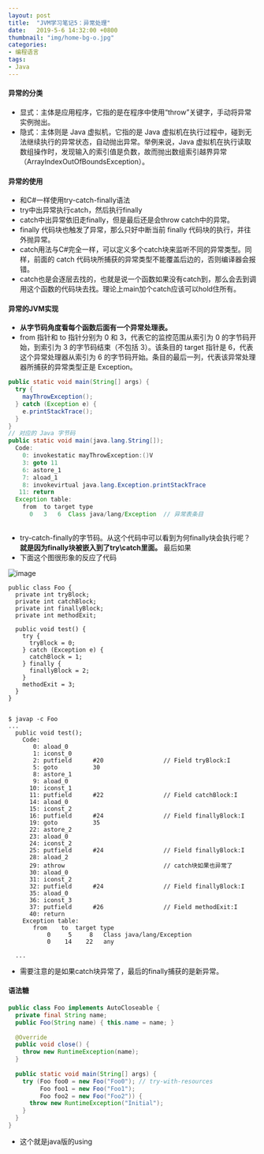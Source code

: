 ```yaml
---
layout: post
title:  "JVM学习笔记5：异常处理"
date:   2019-5-6 14:32:00 +0800
thumbnail: "img/home-bg-o.jpg"
categories: 
- 编程语言
tags: 
- Java
---
```


#### 异常的分类

- 显式：主体是应用程序，它指的是在程序中使用“throw”关键字，手动将异常实例抛出。
- 隐式：主体则是 Java 虚拟机，它指的是 Java 虚拟机在执行过程中，碰到无法继续执行的异常状态，自动抛出异常。举例来说，Java 虚拟机在执行读取数组操作时，发现输入的索引值是负数，故而抛出数组索引越界异常（ArrayIndexOutOfBoundsException）。

#### 异常的使用

- 和C#一样使用try-catch-finally语法
- try中出异常执行catch，然后执行finally
- catch中出异常依旧走finally，但是最后还是会throw catch中的异常。
- finally 代码块也触发了异常，那么只好中断当前 finally 代码块的执行，并往外抛异常。
- catch用法与C#完全一样，可以定义多个catch块来监听不同的异常类型。同样，前面的 catch 代码块所捕获的异常类型不能覆盖后边的，否则编译器会报错。
- catch也是会逐层去找的，也就是说一个函数如果没有catch到，那么会去到调用这个函数的代码块去找。理论上main加个catch应该可以hold住所有。

#### 异常的JVM实现

- **从字节码角度看每个函数后面有一个异常处理表。**
- from 指针和 to 指针分别为 0 和 3，代表它的监控范围从索引为 0 的字节码开始，到索引为 3 的字节码结束（不包括 3）。该条目的 target 指针是 6，代表这个异常处理器从索引为 6 的字节码开始。条目的最后一列，代表该异常处理器所捕获的异常类型正是 Exception。

```java
public static void main(String[] args) {
  try {
    mayThrowException();
  } catch (Exception e) {
    e.printStackTrace();
  }
}
// 对应的 Java 字节码
public static void main(java.lang.String[]);
  Code:
    0: invokestatic mayThrowException:()V
    3: goto 11
    6: astore_1
    7: aload_1
    8: invokevirtual java.lang.Exception.printStackTrace
   11: return
  Exception table:
    from  to target type
      0   3   6  Class java/lang/Exception  // 异常表条目
 

```

- try-catch-finally的字节码。从这个代码中可以看到为何finally块会执行呢？**就是因为finally块被嵌入到了try\catch里面。**  最后如果
- 下面这个图很形象的反应了代码

![image](https://static001.geekbang.org/resource/image/17/06/17e2a3053b06b0a4383884f106e31c06.png)

```
public class Foo {
  private int tryBlock;
  private int catchBlock;
  private int finallyBlock;
  private int methodExit;
 
  public void test() {
    try {
      tryBlock = 0;
    } catch (Exception e) {
      catchBlock = 1;
    } finally {
      finallyBlock = 2;
    }
    methodExit = 3;
  }
}
 
 
$ javap -c Foo
...
  public void test();
    Code:
       0: aload_0
       1: iconst_0
       2: putfield      #20                 // Field tryBlock:I
       5: goto          30
       8: astore_1
       9: aload_0
      10: iconst_1
      11: putfield      #22                 // Field catchBlock:I
      14: aload_0
      15: iconst_2
      16: putfield      #24                 // Field finallyBlock:I
      19: goto          35
      22: astore_2
      23: aload_0
      24: iconst_2
      25: putfield      #24                 // Field finallyBlock:I
      28: aload_2
      29: athrow                            // catch块如果也异常了
      30: aload_0
      31: iconst_2
      32: putfield      #24                 // Field finallyBlock:I
      35: aload_0
      36: iconst_3
      37: putfield      #26                 // Field methodExit:I
      40: return
    Exception table:
       from    to  target type
           0     5     8   Class java/lang/Exception
           0    14    22   any
 
  ...
```

- 需要注意的是如果catch块异常了，最后的finally捕获的是新异常。

#### 语法糖

```java
public class Foo implements AutoCloseable {
  private final String name;
  public Foo(String name) { this.name = name; }
 
  @Override
  public void close() {
    throw new RuntimeException(name);
  }
 
  public static void main(String[] args) {
    try (Foo foo0 = new Foo("Foo0"); // try-with-resources
         Foo foo1 = new Foo("Foo1");
         Foo foo2 = new Foo("Foo2")) {
      throw new RuntimeException("Initial");
    }
  }
}
```

- 这个就是java版的using